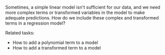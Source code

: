 
Sometimes, a simple linear model isn't sufficient for our data, and we need more complex terms or transformed variables in the model to make adequate predictions. How do we include these complex and transformed terms in a regression model?

Related tasks:

 * How to add a polynomial term to a model
 * How to add a transformed term to a model
